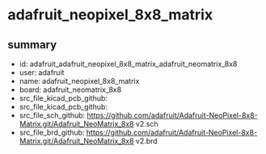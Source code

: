 # adafruit_neopixel_8x8_matrix
 
## summary 
* id: adafruit_adafruit_neopixel_8x8_matrix_adafruit_neomatrix_8x8
* user: adafruit
* name: adafruit_neopixel_8x8_matrix
* board: adafruit_neomatrix_8x8
* src_file_kicad_pcb_github: 
* src_file_kicad_pcb_github: 
* src_file_sch_github: https://github.com/adafruit/Adafruit-NeoPixel-8x8-Matrix.git/Adafruit_NeoMatrix_8x8 v2.sch
* src_file_brd_github: https://github.com/adafruit/Adafruit-NeoPixel-8x8-Matrix.git/Adafruit_NeoMatrix_8x8 v2.brd



